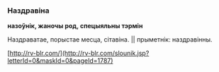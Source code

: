 ### Наздравіна
**назоўнік, жаночы род, спецыяльны тэрмін**

Наздраватае, порыстае месца, сітавіна. || прыметнік: наздравінны.

<a rel="author">[http://rv-blr.com/](http://rv-blr.com/slounik.jsp?letterId=0&maskId=0&pageId=1787)</a>

